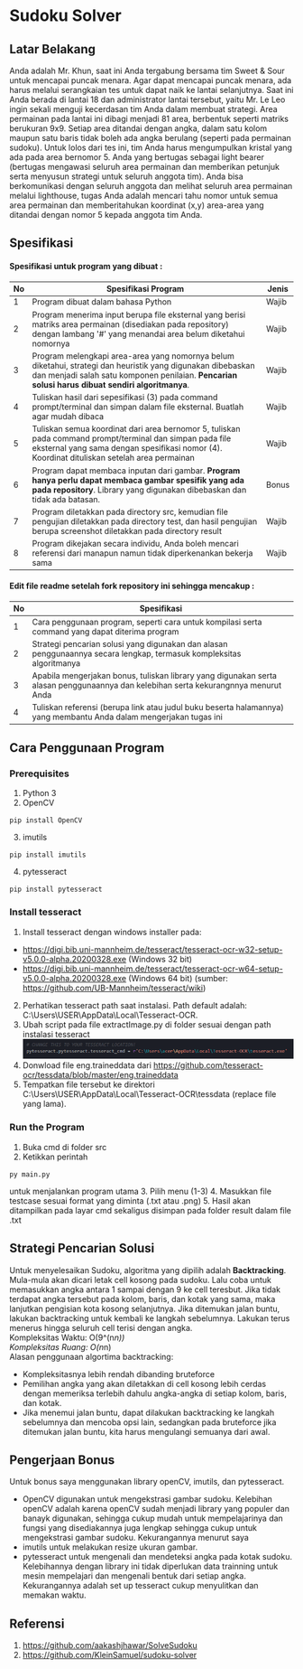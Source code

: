 # Sudoku Solver


## Latar Belakang
Anda adalah Mr. Khun, saat ini Anda tergabung bersama tim Sweet & Sour untuk mencapai puncak menara. Agar dapat mencapai puncak menara, ada harus melalui serangkaian tes untuk dapat naik ke lantai selanjutnya. Saat ini Anda berada di lantai 18 dan administrator lantai tersebut, yaitu Mr. Le Leo ingin sekali menguji kecerdasan tim Anda dalam membuat strategi. Area permainan pada lantai ini dibagi menjadi 81 area, berbentuk seperti matriks berukuran 9x9. Setiap area ditandai dengan angka, dalam satu kolom maupun satu baris tidak boleh ada angka berulang (seperti pada permainan sudoku). Untuk lolos dari tes ini, tim Anda harus mengumpulkan kristal yang ada pada area bernomor 5. Anda yang bertugas sebagai light bearer (bertugas mengawasi seluruh area permainan dan memberikan petunjuk serta menyusun strategi untuk seluruh anggota tim). Anda bisa berkomunikasi dengan seluruh anggota dan melihat seluruh area permainan melalui lighthouse, tugas Anda adalah mencari tahu nomor untuk semua area permainan dan memberitahukan koordinat (x,y) area-area yang ditandai dengan nomor 5 kepada anggota tim Anda.


## Spesifikasi

#### Spesifikasi untuk program yang dibuat :
| No | Spesifikasi Program | Jenis |
| ---- | ---- | ---- |
| 1 | Program dibuat dalam bahasa Python | Wajib |
| 2 | Program menerima input berupa file eksternal yang berisi matriks area permainan (disediakan pada repository) dengan lambang '#' yang menandai area belum diketahui nomornya | Wajib |
| 3 | Program melengkapi area-area yang nomornya belum diketahui, strategi dan heuristik yang digunakan dibebaskan dan menjadi salah satu komponen penilaian. **Pencarian solusi harus dibuat sendiri algoritmanya**. | Wajib |
| 4 | Tuliskan hasil dari sepesifikasi (3) pada command prompt/terminal dan simpan dalam file eksternal. Buatlah agar mudah dibaca | Wajib |
| 5 | Tuliskan semua koordinat dari area bernomor 5, tuliskan pada command prompt/terminal dan simpan pada file eksternal yang sama dengan spesifikasi nomor (4). Koordinat dituliskan setelah area permainan | Wajib |
| 6 | Program dapat membaca inputan dari gambar. **Program hanya perlu dapat membaca gambar spesifik yang ada pada repository**. Library yang digunakan dibebaskan dan tidak ada batasan. | Bonus |
| 7 | Program diletakkan pada directory src, kemudian file pengujian diletakkan pada directory test, dan hasil pengujian berupa screenshot diletakkan pada directory result | Wajib |
| 8 | Program dikejakan secara individu, Anda boleh mencari referensi dari manapun namun tidak diperkenankan bekerja sama | Wajib |

#### Edit file readme setelah fork repository ini sehingga mencakup :
| No | Spesifikasi |
| ---- | ---- |
| 1 | Cara penggunaan program, seperti cara untuk kompilasi serta command yang dapat diterima program |
| 2 | Strategi pencarian solusi yang digunakan dan alasan penggunaannya secara lengkap, termasuk kompleksitas algoritmanya | 
| 3 | Apabila mengerjakan bonus, tuliskan library yang digunakan serta alasan penggunaannya dan kelebihan serta kekurangnnya menurut Anda |
| 4 | Tuliskan referensi (berupa link atau judul buku beserta halamannya) yang membantu Anda dalam mengerjakan tugas ini |

## Cara Penggunaan Program
### Prerequisites
1. Python 3
2. OpenCV
```
pip install OpenCV
```
3. imutils
```
pip install imutils
```
4. pytesseract
```
pip install pytesseract
```
### Install tesseract
1. Install tesseract dengan windows installer pada: 
* https://digi.bib.uni-mannheim.de/tesseract/tesseract-ocr-w32-setup-v5.0.0-alpha.20200328.exe (Windows 32 bit)
* https://digi.bib.uni-mannheim.de/tesseract/tesseract-ocr-w64-setup-v5.0.0-alpha.20200328.exe (Windows 64 bit)
(sumber: https://github.com/UB-Mannheim/tesseract/wiki)
2. Perhatikan tesseract path saat instalasi. Path default adalah: C:\Users\USER\AppData\Local\Tesseract-OCR.
3. Ubah script pada file extractImage.py di folder sesuai dengan path instalasi tesseract
<br> <img src="img/tesseract.png"><br>
4. Donwload file eng.traineddata dari https://github.com/tesseract-ocr/tessdata/blob/master/eng.traineddata 
5. Tempatkan file tersebut ke direktori  C:\Users\USER\AppData\Local\Tesseract-OCR\tessdata (replace file yang lama).

### Run the Program
1. Buka cmd di folder src
2. Ketikkan perintah
```
py main.py
```
untuk menjalankan program utama
3. Pilih menu (1-3)
4. Masukkan file testcase sesuai format yang diminta (.txt atau .png)
5. Hasil akan ditampilkan pada layar cmd sekaligus disimpan pada folder result dalam file .txt

## Strategi Pencarian Solusi
Untuk menyelesaikan Sudoku, algoritma yang dipilih adalah **Backtracking**. Mula-mula akan dicari letak cell kosong pada sudoku.
Lalu coba untuk memasukkan angka antara 1 sampai dengan 9 ke cell teresbut. Jika tidak terdapat angka tersebut pada kolom, baris, dan kotak yang sama, maka lanjutkan pengisian kota kosong selanjutnya. Jika ditemukan jalan buntu, lakukan backtracking untuk kembali ke langkah sebelumnya. Lakukan terus menerus hingga seluruh cell terisi dengan angka.<br>
Kompleksitas Waktu: O(9^(n*n))<br>
Kompleksitas Ruang: O(n*n)<br>
Alasan penggunaan algortima backtracking:
* Kompleksitasnya lebih rendah dibanding bruteforce
* Pemilihan angka yang akan diletakkan di cell kosong lebih cerdas dengan memeriksa terlebih dahulu angka-angka di setiap kolom, baris, dan kotak.
* Jika menemui jalan buntu, dapat dilakukan backtracking ke langkah sebelumnya dan mencoba opsi lain, sedangkan
pada bruteforce jika ditemukan jalan buntu, kita harus mengulangi semuanya dari awal.

## Pengerjaan Bonus
Untuk bonus saya menggunakan library openCV, imutils, dan pytesseract. 
* OpenCV digunakan untuk mengekstrasi gambar sudoku. Kelebihan openCV adalah karena openCV sudah menjadi library yang populer dan banayk digunakan, sehingga cukup mudah untuk mempelajarinya dan fungsi yang disediakannya juga lengkap sehingga cukup untuk mengekstrasi gambar sudoku. Kekurangannya menurut saya 
* imutils untuk melakukan resize ukuran gambar.
* pytesseract untuk mengenali dan mendeteksi angka pada kotak sudoku.
Kelebihannya dengan library ini tidak diperlukan data trainning untuk mesin mempelajari dan mengenali bentuk
dari setiap angka. Kekurangannya adalah set up tesseract cukup menyulitkan dan memakan waktu.

## Referensi
1. https://github.com/aakashjhawar/SolveSudoku
2. https://github.com/KleinSamuel/sudoku-solver


